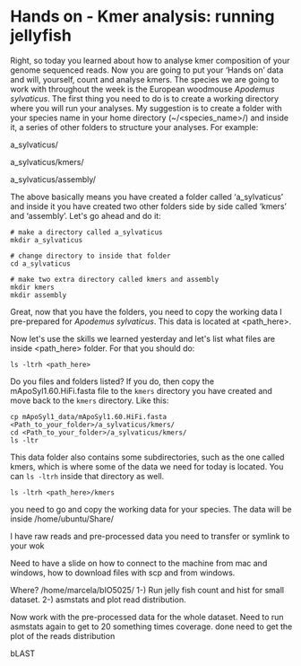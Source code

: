 # Hands on - Kmer analysis: running jellyfish

Right, so today you learned about how to analyse kmer composition of your genome sequenced reads. Now you are going to put your ‘Hands on’ data and will, yourself, count and analyse kmers. 
The species we are going to work with throughout the week is the European woodmouse *Apodemus sylvaticus*. The first thing you need to do is to create a working directory where you will run your analyses. My suggestion is to create a folder with your species name in your home directory (~/<species_name>/) and inside it, a series of other folders to structure your analyses. For example:

a_sylvaticus/  

a_sylvaticus/kmers/

a_sylvaticus/assembly/

The above basically means you have created a folder called ‘a_sylvaticus’ and inside it you have created two other folders side by side called ‘kmers’ and ‘assembly’. Let's go ahead and do it:

```
# make a directory called a_sylvaticus
mkdir a_sylvaticus

# change directory to inside that folder
cd a_sylvaticus

# make two extra directory called kmers and assembly
mkdir kmers
mkdir assembly
```

Great, now that you have the folders, you need to copy the working data I pre-prepared for *Apodemus sylvaticus*. This data is located at <path_here>.

Now let's use the skills we learned yesterday and let's list what files are inside <path_here> folder. For that you should do:

```
ls -ltrh <path_here> 
```

Do you files and folders listed? If you do, then copy the mApoSyl1.60.HiFi.fasta file to the `kmers` directory you have created and move back to the `kmers` directory. Like this:

```
cp mApoSyl1_data/mApoSyl1.60.HiFi.fasta <Path_to_your_folder>/a_sylvaticus/kmers/
cd <Path_to_your_folder>/a_sylvaticus/kmers/ 
ls -ltr
```


This data folder also contains some subdirectories, such as the one called kmers, which is where some of the data we need for today is located. You can ```ls -ltrh``` inside that directory as well.

```
ls -ltrh <path_here>/kmers
```




you need to go and copy the working data for your species. The data will be inside /home/ubuntu/Share/



I have raw reads and pre-processed data you need to transfer or symlink to your wok


Need to have a slide on 
how to connect to the machine from mac and windows, 
how to download files with scp and from windows.

















Where? /home/marcela/bIO5025/
1-) Run jelly fish count and hist for small dataset.
2-) asmstats and plot read distribution.

Now work with the pre-processed data for the whole dataset.
Need to run asmstats again to get to 20 something times coverage. done
need to get the plot of the reads distribution

bLAST




